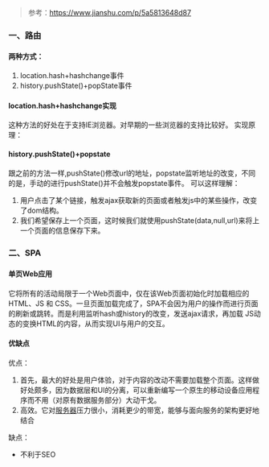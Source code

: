 > 参考：https://www.jianshu.com/p/5a5813648d87



### 一、路由

#### 两种方式：

1. location.hash+hashchange事件
2. history.pushState()+popState事件



#### location.hash+hashchange实现



这种方法的好处在于支持IE浏览器。对早期的一些浏览器的支持比较好。 实现原理： 



#### history.pushState()+popstate

跟之前的方法一样,pushState()修改url的地址，popstate监听地址的改变，不同的是，手动的进行pushState()并不会触发popstate事件。
 可以这样理解：

1. 用户点击了某个链接，触发ajax获取新的页面或者触发js中的某些操作，改变了dom结构。
2. 我们希望保存上一个页面，这时候我们就使用pushState(data,null,url)来将上一个页面的信息保存下来。

 

###  二、SPA

#### 单页Web应用



它将所有的活动局限于一个Web页面中，仅在该Web页面初始化时加载相应的HTML、JS 和 CSS。一旦页面加载完成了，SPA不会因为用户的操作而进行页面的刷新或跳转。而是利用监听hash或history的改变，发送ajax请求，再加载 JS动态的变换HTML的内容，从而实现UI与用户的交互。 



#### 优缺点

优点：

1. 首先，最大的好处是用户体验，对于内容的改动不需要加载整个页面。这样做好处颇多，因为数据层和UI的分离，可以重新编写一个原生的移动设备应用程序而不用（对原有数据服务部分）大动干戈。
2. 高效。它对[服务器](https://www.baidu.com/s?wd=%E6%9C%8D%E5%8A%A1%E5%99%A8&tn=24004469_oem_dg&rsv_dl=gh_pl_sl_csd)压力很小，消耗更少的带宽，能够与面向服务的架构更好地结合



缺点：

- 不利于SEO

 

 

 